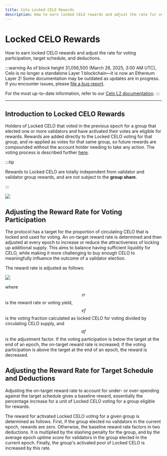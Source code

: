 ```yaml
---
title: Celo Locked CELO Rewards
description: How to earn locked CELO rewards and adjust the rate for voting participation, target schedule, and deductions.
---
```


# Locked CELO Rewards

How to earn locked CELO rewards and adjust the rate for voting participation, target schedule, and deductions.

:::warning
As of block height 31,056,500 (March 26, 2025, 3:00 AM UTC), Celo is no longer a standalone Layer 1 blockchain—it is now an Ethereum Layer 2!
Some documentation may be outdated as updates are in progress. If you encounter issues, please [file a bug report](https://github.com/celo-org/docs/issues/new/choose).

For the most up-to-date information, refer to our [Celo L2 documentation](https://docs.celo.org/cel2).
:::

---

## Introduction to Locked CELO Rewards

Holders of Locked CELO that voted in the previous epoch for a group that elected one or more validators and have activated their votes are eligible for rewards. Rewards are added directly to the Locked CELO voting for that group, and re-applied as votes for that same group, so future rewards are compounded without the account holder needing to take any action. The voting process is described further [here](/what-is-celo/about-celo-l1/protocol/pos/epoch-rewards-locked-gold).

:::tip

Rewards to Locked CELO are totally independent from validator and validator group rewards, and are not subject to the **group share**.

:::

![](https://storage.googleapis.com/celo-website/docs/locked-gold-rewards.jpg)

## Adjusting the Reward Rate for Voting Participation

The protocol has a target for the proportion of circulating CELO that is locked and used for voting. An on-target reward rate is determined and then adjusted at every epoch to increase or reduce the attractiveness of locking up additional supply. This aims to balance having sufficient liquidity for CELO, while making it more challenging to buy enough CELO to meaningfully influence the outcome of a validator election.

The reward rate is adjusted as follows:

![](https://storage.googleapis.com/celo-website/docs/voting_reward_rate_adjustment_equation.png)

where $$rr$$ is the reward rate or voting yield, $$vf$$ is the voting fraction calculated as locked CELO for voting divided by circulating CELO supply, and $$af$$ is the adjustment factor. If the voting participation is below the target at the end of an epoch, the on-target reward rate is increased; if the voting participation is above the target at the end of an epoch, the reward is decreased.

## Adjusting the Reward Rate for Target Schedule and Deductions

Adjusting the on-target reward rate to account for under- or over-spending against the target schedule gives a baseline reward, essentially the percentage increase for a unit of Locked CELO voting for a group eligible for rewards.

The reward for activated Locked CELO voting for a given group is determined as follows. First, if the group elected no validators in the current epoch, rewards are zero. Otherwise, the baseline reward rate factors in two deductions. It is multiplied by the slashing penalty for the group, and by the average epoch uptime score for validators in the group elected in the current epoch. Finally, the group's activated pool of Locked CELO is increased by this rate.
